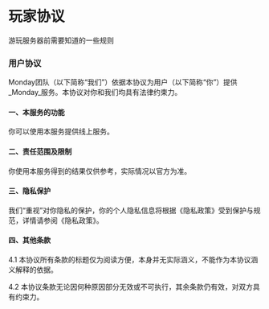 # 玩家协议
游玩服务器前需要知道的一些规则
### 用户协议

Monday团队（以下简称“我们”）依据本协议为用户（以下简称“你”）提供_Monday_服务。本协议对你和我们均具有法律约束力。

#### 一、本服务的功能

你可以使用本服务提供线上服务。

#### 二、责任范围及限制

你使用本服务得到的结果仅供参考，实际情况以官方为准。

#### 三、隐私保护

我们“重视”对你隐私的保护，你的个人隐私信息将根据《隐私政策》受到保护与规范，详情请参阅《隐私政策》。

#### 四、其他条款

4.1 本协议所有条款的标题仅为阅读方便，本身并无实际涵义，不能作为本协议涵义解释的依据。

4.2 本协议条款无论因何种原因部分无效或不可执行，其余条款仍有效，对双方具有约束力。